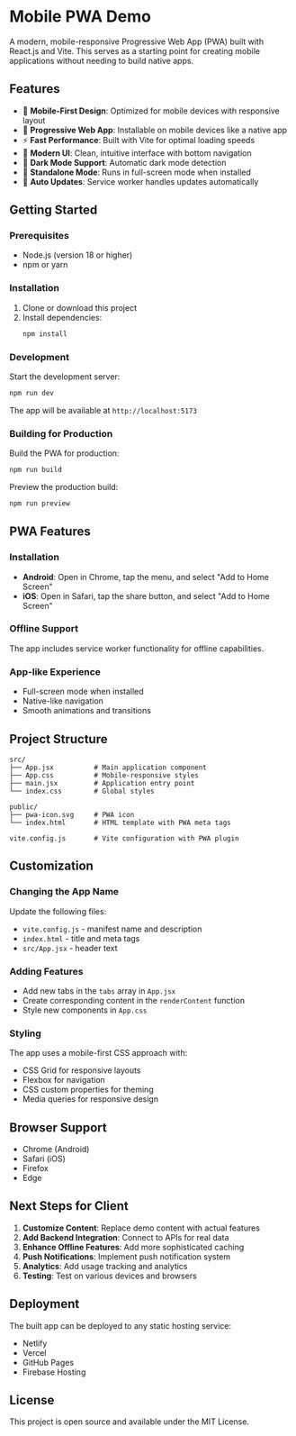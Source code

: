 # Mobile PWA Demo

A modern, mobile-responsive Progressive Web App (PWA) built with React.js and Vite. This serves as a starting point for creating mobile applications without needing to build native apps.

## Features

- 📱 **Mobile-First Design**: Optimized for mobile devices with responsive layout
- 🔧 **Progressive Web App**: Installable on mobile devices like a native app
- ⚡ **Fast Performance**: Built with Vite for optimal loading speeds
- 🎨 **Modern UI**: Clean, intuitive interface with bottom navigation
- 🌙 **Dark Mode Support**: Automatic dark mode detection
- 📱 **Standalone Mode**: Runs in full-screen mode when installed
- 🔄 **Auto Updates**: Service worker handles updates automatically

## Getting Started

### Prerequisites

- Node.js (version 18 or higher)
- npm or yarn

### Installation

1. Clone or download this project
2. Install dependencies:
   ```bash
   npm install
   ```

### Development

Start the development server:
```bash
npm run dev
```

The app will be available at `http://localhost:5173`

### Building for Production

Build the PWA for production:
```bash
npm run build
```

Preview the production build:
```bash
npm run preview
```

## PWA Features

### Installation
- **Android**: Open in Chrome, tap the menu, and select "Add to Home Screen"
- **iOS**: Open in Safari, tap the share button, and select "Add to Home Screen"

### Offline Support
The app includes service worker functionality for offline capabilities.

### App-like Experience
- Full-screen mode when installed
- Native-like navigation
- Smooth animations and transitions

## Project Structure

```
src/
├── App.jsx          # Main application component
├── App.css          # Mobile-responsive styles
├── main.jsx         # Application entry point
└── index.css        # Global styles

public/
├── pwa-icon.svg     # PWA icon
└── index.html       # HTML template with PWA meta tags

vite.config.js       # Vite configuration with PWA plugin
```

## Customization

### Changing the App Name
Update the following files:
- `vite.config.js` - manifest name and description
- `index.html` - title and meta tags
- `src/App.jsx` - header text

### Adding Features
- Add new tabs in the `tabs` array in `App.jsx`
- Create corresponding content in the `renderContent` function
- Style new components in `App.css`

### Styling
The app uses a mobile-first CSS approach with:
- CSS Grid for responsive layouts
- Flexbox for navigation
- CSS custom properties for theming
- Media queries for responsive design

## Browser Support

- Chrome (Android)
- Safari (iOS)
- Firefox
- Edge

## Next Steps for Client

1. **Customize Content**: Replace demo content with actual features
2. **Add Backend Integration**: Connect to APIs for real data
3. **Enhance Offline Features**: Add more sophisticated caching
4. **Push Notifications**: Implement push notification system
5. **Analytics**: Add usage tracking and analytics
6. **Testing**: Test on various devices and browsers

## Deployment

The built app can be deployed to any static hosting service:
- Netlify
- Vercel
- GitHub Pages
- Firebase Hosting

## License

This project is open source and available under the MIT License.
